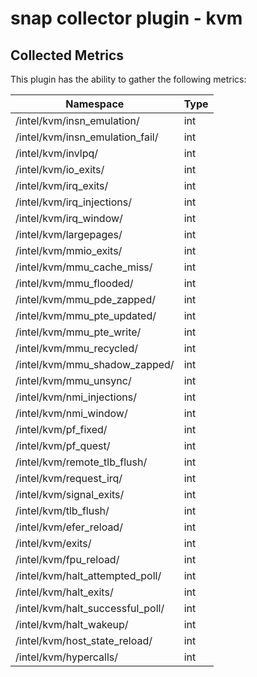 # snap collector plugin - kvm

## Collected Metrics
This plugin has the ability to gather the following metrics:

Namespace | Type
----------|-----------------------
/intel/kvm/insn_emulation/ | int 
/intel/kvm/insn_emulation_fail/ | int
/intel/kvm/invlpq/  | int
/intel/kvm/io_exits/ | int
/intel/kvm/irq_exits/ | int
/intel/kvm/irq_injections/ | int
/intel/kvm/irq_window/ | int
/intel/kvm/largepages/ | int
/intel/kvm/mmio_exits/ | int
/intel/kvm/mmu_cache_miss/ | int
/intel/kvm/mmu_flooded/ | int
/intel/kvm/mmu_pde_zapped/ | int
/intel/kvm/mmu_pte_updated/ | int
/intel/kvm/mmu_pte_write/ | int
/intel/kvm/mmu_recycled/ | int
/intel/kvm/mmu_shadow_zapped/ | int
/intel/kvm/mmu_unsync/ | int
/intel/kvm/nmi_injections/ | int
/intel/kvm/nmi_window/ | int
/intel/kvm/pf_fixed/ | int
/intel/kvm/pf_quest/ | int
/intel/kvm/remote_tlb_flush/ | int
/intel/kvm/request_irq/ | int
/intel/kvm/signal_exits/ | int
/intel/kvm/tlb_flush/ | int
/intel/kvm/efer_reload/ | int
/intel/kvm/exits/ | int
/intel/kvm/fpu_reload/ | int
/intel/kvm/halt_attempted_poll/ | int
/intel/kvm/halt_exits/ | int
/intel/kvm/halt_successful_poll/ | int
/intel/kvm/halt_wakeup/ | int
/intel/kvm/host_state_reload/ | int
/intel/kvm/hypercalls/ | int


